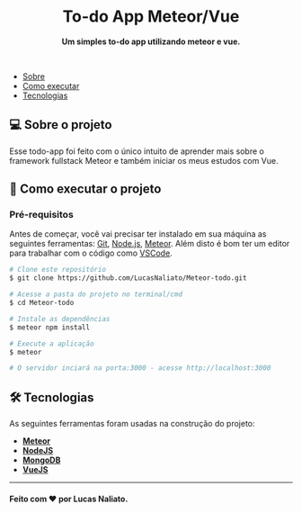 <h1 align="center">To-do App Meteor/Vue</h1>

<p align="center">
  <b>Um simples to-do app utilizando meteor e vue.</b>
</p>

<br />

- [Sobre](#-sobre-o-projeto)
- [Como executar](#-como-executar-o-projeto)
- [Tecnologias](#tecnologias)

<a id="-sobre-o-projeto"></a>

## 💻 Sobre o projeto

Esse todo-app foi feito com o único intuito de aprender mais sobre o framework fullstack Meteor e também iniciar os meus estudos com Vue.

<a id="-como-executar-o-projeto"></a>

## 🚀 Como executar o projeto

### Pré-requisitos

Antes de começar, você vai precisar ter instalado em sua máquina as seguintes ferramentas:
[Git](https://git-scm.com), [Node.js](https://nodejs.org/en/), [Meteor](https://www.meteor.com/). 
Além disto é bom ter um editor para trabalhar com o código como [VSCode](https://code.visualstudio.com/).

```bash
# Clone este repositório
$ git clone https://github.com/LucasNaliato/Meteor-todo.git

# Acesse a pasta do projeto no terminal/cmd
$ cd Meteor-todo

# Instale as dependências
$ meteor npm install

# Execute a aplicação
$ meteor

# O servidor inciará na porta:3000 - acesse http://localhost:3000
```

<a id="tecnologias"></a>

## 🛠 Tecnologias

As seguintes ferramentas foram usadas na construção do projeto:

-   **[Meteor](https://www.meteor.com/)**
-   **[NodeJS](https://nodejs.org/en/)**
-   **[MongoDB](https://www.mongodb.com/pt-br)**
-   **[VueJS](https://vuejs.org/)**

---

#### Feito com ❤️ por Lucas Naliato.